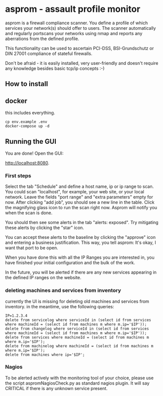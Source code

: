 asprom - assault profile monitor
================================

asprom is a firewall compliance scanner. You define a profile of which services your network(s) should offer to users.
The scanner automatically and regularly portscans your networks using nmap and reports any aberrations from the defined profile.

This functionality can be used to ascertain PCI-DSS, BSI-Grundschutz or DIN 27001 compliance of stateful firewalls.

Don't be afraid - it is easily installed, very user-friendly and doesn't require any knowledge besides basic tcp/ip concepts :-)


How to install
--------------

## docker
this includes everything.

```
cp env.example .env
docker-compose up -d
```

## Running the GUI

You are done! Open the GUI:

[http://localhost:8080](http://localhost:8080).


### First steps

Select the tab "Schedule" and define a host name, ip or ip range to scan. You could scan "localhost", for example, your web site, or your local network.
Leave the fields "port range" and "extra parameters" empty for now.
After clicking "add job", you should see a new line in the table.
Click the magnifying glass icon to run the scan right now.
Asprom will notify you when the scan is done.

You should then see some alerts in the tab "alerts: exposed".
Try mitigating these alerts by clicking the "star" icon.

You can accept these alerts to the baseline by clicking the "approve" icon and entering a business justification.
This way, you tell asprom: It's okay, I want that port to be open.

When you have done this with all the IP Ranges you are interested in, you have finished your initial configuration and the bulk of the work.

In the future, you will be alerted if there are any new services appearing in the defined IP ranges on the website.

### deleting machines and services from inventory
currently the UI is missing for deleting old machines and services from inventory.
in the meantime, use the following queries:

```
IP=1.2.3.4
delete from servicelog where serviceId in (select id from services where machineId = (select id from machines m where m.ip='$IP'));
delete from changelog where serviceId in (select id from services where machineId = (select id from machines m where m.ip='$IP'));
delete from services where machineId = (select id from machines m where m.ip='$IP');
delete from machinelog where machineId = (select id from machines m where m.ip='$IP');
delete from machines where ip='$IP';
```

### Nagios

To be alerted actively with the monitoring tool of your choice, please use the script aspromNagiosCheck.py as standard nagios plugin.
It will say CRITICAL if there is any unknown service present.


